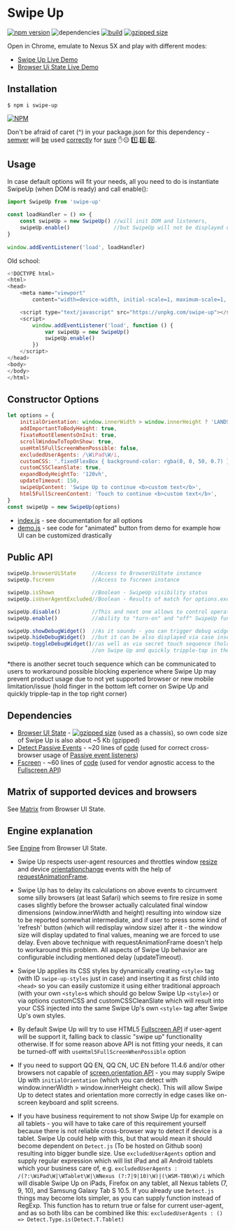 # Swipe Up
[![npm version](https://badge.fury.io/js/swipe-up.svg)](https://badge.fury.io/js/swipe-up) 
![dependencies](https://david-dm.org/device-hackers/swipe-up.svg) 
[![build](https://travis-ci.org/device-hackers/swipe-up.svg?branch=master)](https://travis-ci.org/device-hackers/swipe-up)
[![gzipped size](http://img.badgesize.io/https://unpkg.com/swipe-up?compression=gzip)](https://unpkg.com/swipe-up)

Open in Chrome, emulate to Nexus 5X and play with different modes:
- [Swipe Up Live Demo](http://swipe-up.surge.sh/) 
- [Browser Ui State Live Demo](http://browser-ui-state.surge.sh/)

## Installation
```shell
$ npm i swipe-up
```
[![NPM](https://nodei.co/npm/swipe-up.png?downloads=true&downloadRank=true&stars=true)](https://nodei.co/npm/swipe-up/)

Don't be afraid of caret (^) in your package.json for this dependency - [semver](http://semver.org/) will 
[be](https://adambard.com/blog/on-library-versioning/) used 
[correctly](https://bytearcher.com/articles/semver-explained-why-theres-a-caret-in-my-package-json/) for 
[sure](https://medium.com/front-end-developers/versioning-you-re-doing-it-wrong-5522bb46431) 
:hand::expressionless: :one:.:zero:.:zero:.

## Usage
In case default options will fit your needs, all you need to do is instantiate SwipeUp (when DOM is ready) and call enable():

```javascript
import SwipeUp from 'swipe-up'
  
const loadHandler = () => {
    const swipeUp = new SwipeUp() //will init DOM and listeners,
    swipeUp.enable()              //but SwipeUp will not be displayed until you enable it explicitly 
}
  
window.addEventListener('load', loadHandler)
```
Old school:
```javascript
<!DOCTYPE html>
<html>
<head>
    <meta name="viewport" 
        content="width=device-width, initial-scale=1, maximum-scale=1, minimum-scale=1, user-scalable=no">

    <script type="text/javascript" src="https://unpkg.com/swipe-up"></script>
    <script>
        window.addEventListener('load', function () {
            var swipeUp = new SwipeUp()
            swipeUp.enable()
        })
    </script>
</head>
<body>
</body>
</html>
```

## Constructor Options
```javascript
let options = {
    initialOrientation: window.innerWidth > window.innerHeight ? 'LANDSCAPE' : 'PORTRAIT',
    addImportantToBodyHeight: true,
    fixateRootElementsOnInit: true,
    scrollWindowToTopOnShow: true,
    useHtml5FullScreenWhenPossible: false,
    excludedUserAgents: /\WiPad\W/i,
    customCSS: '.fixedFlexBox { background-color: rgba(0, 0, 50, 0.7) }',
    customCSSCleanSlate: true,
    expandBodyHeightTo: '120vh',
    updateTimeout: 150,
    swipeUpContent: 'Swipe Up to continue <b>custom text</b>',
    html5FullScreenContent: 'Touch to continue <b>custom text</b>',
}
const swipeUp = new SwipeUp(options)
```
- [index.js](https://github.com/device-hackers/swipe-up/blob/master/src/swipe-up/index.js) - 
see documentation for all options
- [demo.js](https://github.com/device-hackers/swipe-up/blob/master/src/demo/index.js) -
see code for "animated" button from demo for example how UI can be customized drastically

## Public API
```javascript
swipeUp.browserUiState     //Access to BrowserUiState instance
swipeUp.fscreen            //Access to fscreen instance

swipeUp.isShown            //Boolean - SwipeUp visibility status 
swipeUp.isUserAgentExcluded//Boolean - Results of match for options.excludedUserAgents 

swipeUp.disable()          //This and next one allows to control operational mode of SwipeUp, so you have
swipeUp.enable()           //ability to "turn-on" and "off" SwipeUp functioning according to your needs

swipeUp.showDebugWidget()  //As it sounds - you can trigger debug widget appearing via API,
swipeUp.hideDebugWidget()  //but it can be also displayed via case insensitive URL param "debugInSwipeUp",
swipeUp.toggleDebugWidget()//as well as via secret touch sequence (hold finger in the bottom right corner
                           //on Swipe Up and quickly tripple-tap in the top left corner)
```
*there is another secret touch sequence which can be communicated to users to workaround possible blocking experience
where Swipe Up may prevent product usage due to not yet supported browser or new mobile limitation/issue 
(hold finger in the bottom left corner on Swipe Up and quickly tripple-tap in the top right corner)

## Dependencies
- [Browser UI State](https://github.com/device-hackers/browser-ui-state) - 
[![gzipped size](http://img.badgesize.io/https://unpkg.com/browser-ui-state?compression=gzip)](https://unpkg.com/browser-ui-state) 
(used as a chassis), so own code size of Swipe Up is also about ~5 Kb (gzipped)
- [Detect Passive Events](https://github.com/rafrex/detect-passive-events) - ~20 lines of 
[code](https://github.com/rafrex/detect-passive-events/blob/master/src/index.js) (used for correct cross-browser usage of 
[Passive event listeners](https://github.com/WICG/EventListenerOptions/blob/gh-pages/explainer.md))
- [Fscreen](https://github.com/rafrex/fscreen) - ~60 lines of [code](https://github.com/rafrex/fscreen/blob/master/src/index.js)
(used for vendor agnostic access to the [Fullscreen API](https://developer.mozilla.org/en-US/docs/Web/API/Fullscreen_API))

## Matrix of supported devices and browsers
See [Matrix](https://github.com/device-hackers/browser-ui-state/blob/master/docs/MATRIX.md) from Browser UI State.

## Engine explanation
See [Engine](https://github.com/device-hackers/browser-ui-state/blob/master/docs/ENGINE.md) from Browser UI State.

- Swipe Up respects user-agent resources and throttles window 
[resize](https://developer.mozilla.org/en-US/docs/Web/Events/resize) and device 
[orientationchange](https://developer.mozilla.org/en-US/docs/Web/Events/orientationchange) events with the help of
[requestAnimationFrame](https://developer.mozilla.org/en-US/docs/Web/API/window/requestAnimationFrame).

- Swipe Up has to delay its calculations on above events to circumvent some silly browsers (at least Safari) 
which seems to fire resize in some cases slightly before the browser actually calculated final window
dimensions (window.innerWidth and height) resulting into window size to be reported somewhat intermediate,
and if user to press some kind of 'refresh' button (which will redisplay window size) after it - the window size 
will display updated to final values, meaning we are forced to use delay. Even above technique with 
requestAnimationFrame doesn't help to workaround this problem. All aspects of Swipe Up behavior are configurable
including mentioned delay (updateTimeout).

- Swipe Up applies its CSS styles by dynamically creating ```<style>``` tag (with ID ```swipe-up-styles``` 
just in case) and inserting it as first child into ```<head>``` so you can easily customize it using either 
traditional approach (with your own ```<style>```s which should go below Swipe Up ```<style>```) or via 
options customCSS and customCSSCleanSlate which will result into your CSS injected into the same Swipe Up's 
own ```<style>``` tag after Swipe Up's own styles.

- By default Swipe Up will try to use HTML5 
[Fullscreen API](https://developer.mozilla.org/en-US/docs/Web/API/Fullscreen_API) if user-agent will be support it,
falling back to classic "swipe up" functionality otherwise. If for some reason above API is not fitting your needs,
it can be turned-off with ```useHtml5FullScreenWhenPossible``` option

- If you need to support QQ EN, QQ CN, UC EN before 11.4.6 and/or other browsers not capable of 
[screen.orientation API](https://developer.mozilla.org/en-US/docs/Web/API/Screen/orientation) - you may supply Swipe Up
with ```initialOrientation``` (which you can detect with window.innerWidth > window.innerHeight check). This will allow
Swipe Up to detect states and orientation more correctly in edge cases like on-screen keyboard and split screens.

- If you have business requirement to not show Swipe Up for example on all tablets - you will have to take care of this
requirement yourself because there is not reliable cross-browser way to detect if device is a tablet. Swipe Up could
help with this, but that would mean it should become dependent on ```Detect.js``` (To be hosted on Github soon) resulting
into bigger bundle size. Use ```excludedUserAgents``` option and supply regular expression which will list iPad and all
Android tablets which your business care of, e.g. 
```excludedUserAgents : /(?:\WiPad\W|\WTablet\W|\WNexus (?:7|9|10)\W)|(\WSM-T80\W)/i``` which will disable Swipe Up on
iPads, Firefox on any tablet, all Nexus tablets (7, 9, 10), and Samsung Galaxy Tab S 10.5.
If you already use ```Detect.js``` things may become lots simpler, as you can supply function instead of RegExp.
This function has to return true or false for current user-agent, and as so both libs can be combined like this:
```excludedUserAgents : () => Detect.Type.is(Detect.T.Tablet)```